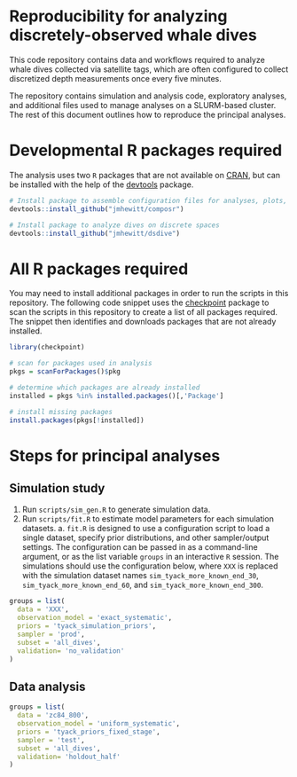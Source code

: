 # Reproducibility for analyzing discretely-observed whale dives

This code repository contains data and workflows required to analyze whale dives
collected via satellite tags, which are often configured to collect
discretized depth measurements once every five minutes.

The repository contains simulation and analysis code, exploratory analyses, and
additional files used to manage analyses on a SLURM-based cluster.  The rest of
this document outlines how to reproduce the principal analyses.


# Developmental R packages required

The analysis uses two `R` packages that are not available on
[CRAN](https://cran.r-project.org), but can be installed with the help of the
[devtools](https://cran.r-project.org/web/packages/devtools/index.html) package.

```r
# Install package to assemble configuration files for analyses, plots, etc.
devtools::install_github("jmhewitt/composr")

# Install package to analyze dives on discrete spaces
devtools::install_github("jmhewitt/dsdive")
```


# All R packages required

You may need to install additional packages in order to run the scripts in this
repository.  The following code snippet uses the
[checkpoint](https://cran.r-project.org/web/packages/checkpoint/index.html)
package to scan the scripts in this repository to create a list of all
packages required.  The snippet then identifies and downloads packages that are
not already installed.

```r
library(checkpoint)

# scan for packages used in analysis
pkgs = scanForPackages()$pkg

# determine which packages are already installed
installed = pkgs %in% installed.packages()[,'Package']

# install missing packages
install.packages(pkgs[!installed])
```


# Steps for principal analyses

## Simulation study

  1. Run `scripts/sim_gen.R` to generate simulation data.
  2. Run `scripts/fit.R` to estimate model parameters for each simulation
     datasets.
      a. `fit.R` is designed to use a configuration script to load a single
         dataset, specify prior distributions, and other sampler/output
         settings.  The configuration can be passed in as a command-line
         argument, or as the list variable `groups` in an interactive `R`
         session.  The simulations should use the configuration below, where
         `XXX` is replaced with the simulation dataset names
         `sim_tyack_more_known_end_30`, `sim_tyack_more_known_end_60`, and
         `sim_tyack_more_known_end_300`.

```r
groups = list(
  data = 'XXX',
  observation_model = 'exact_systematic',
  priors = 'tyack_simulation_priors',
  sampler = 'prod',
  subset = 'all_dives',
  validation= 'no_validation'
)
```


## Data analysis

```r
groups = list(
  data = 'zc84_800',
  observation_model = 'uniform_systematic',
  priors = 'tyack_priors_fixed_stage',
  sampler = 'test',
  subset = 'all_dives',
  validation= 'holdout_half'
)
```
